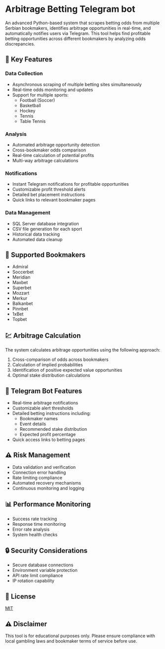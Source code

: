 # Arbitrage Betting Telegram bot

An advanced Python-based system that scrapes betting odds from multiple Serbian bookmakers, identifies arbitrage opportunities in real-time, and automatically notifies users via Telegram. This tool helps find profitable betting opportunities across different bookmakers by analyzing odds discrepancies.

## 🎯 Key Features

### Data Collection
- Asynchronous scraping of multiple betting sites simultaneously
- Real-time odds monitoring and updates
- Support for multiple sports:
  - Football (Soccer)
  - Basketball
  - Hockey
  - Tennis
  - Table Tennis

### Analysis
- Automated arbitrage opportunity detection
- Cross-bookmaker odds comparison
- Real-time calculation of potential profits
- Multi-way arbitrage calculations

### Notifications
- Instant Telegram notifications for profitable opportunities
- Customizable profit threshold alerts
- Detailed bet placement instructions
- Quick links to relevant bookmaker pages

### Data Management
- SQL Server database integration
- CSV file generation for each sport
- Historical data tracking
- Automated data cleanup

## 🏢 Supported Bookmakers

- Admiral
- Soccerbet
- Meridian
- Maxbet
- Superbet
- Mozzart
- Merkur
- Balkanbet
- Pinnbet
- 1xBet
- Topbet

## 💹 Arbitrage Calculation

The system calculates arbitrage opportunities using the following approach:
1. Cross-comparison of odds across bookmakers
2. Calculation of implied probabilities
3. Identification of positive expected value opportunities
4. Optimal stake distribution calculations

## 🤖 Telegram Bot Features

- Real-time arbitrage notifications
- Customizable alert thresholds
- Detailed betting instructions including:
  - Bookmaker names
  - Event details
  - Recommended stake distribution
  - Expected profit percentage
- Quick access links to betting pages

## ⚠️ Risk Management

- Data validation and verification
- Connection error handling
- Rate limiting compliance
- Automated recovery mechanisms
- Continuous monitoring and logging

## 📊 Performance Monitoring

- Success rate tracking
- Response time monitoring
- Error rate analysis
- System health checks

## 🔒 Security Considerations

- Secure database connections
- Environment variable protection
- API rate limit compliance
- IP rotation capability


## 📝 License

[MIT](https://choosealicense.com/licenses/mit/)

## ⚠️ Disclaimer

This tool is for educational purposes only. Please ensure compliance with local gambling laws and bookmaker terms of service before use.
